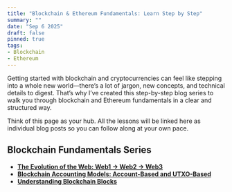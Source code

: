```yaml
---
title: "Blockchain & Ethereum Fundamentals: Learn Step by Step"
summary: ""
date: "Sep 6 2025"
draft: false
pinned: true
tags:
- Blockchain
- Ethereum
---
```



Getting started with blockchain and cryptocurrencies can feel like stepping into a whole new world—there’s a lot of jargon, new concepts, and technical details to digest. That’s why I’ve created this step-by-step blog series to walk you through blockchain and Ethereum fundamentals in a clear and structured way.

Think of this page as your hub. All the lessons will be linked here as individual blog posts so you can follow along at your own pace.

## Blockchain Fundamentals Series
* **[The Evolution of the Web: Web1 → Web2 → Web3](/blog/blockchain-and-ethereum-fundamentals/01-the-evolution-of-the-web-web1-web2-web3)**
* **[Blockchain Accounting Models: Account-Based and UTXO-Based](/blog/blockchain-and-ethereum-fundamentals/01-blockchain-accounting-models-account-based-and-utxo-based)**
* **[Understanding Blockchain Blocks](/blog/blockchain-and-ethereum-fundamentals/03-understanding-blockchain-blocks)**


